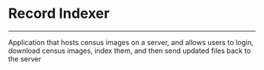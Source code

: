 <h1>Record Indexer</h1>
<hr>
<p>Application that hosts census images on a server, and allows users to login, download census images, index them, and then send updated files back to the server</p>
